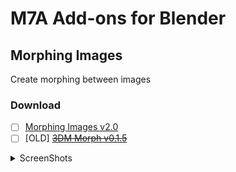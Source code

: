 # M7A Add-ons for Blender

## Morphing Images
Create morphing between images
### Download
- [ ] [Morphing Images v2.0]([https://github.com/3DMish/m7a-addons/releases/download/MorphingImages/m7a_morph_v2.py)
- [ ] [OLD] [~~3DM Morph v0.1.5~~](https://github.com/3DMish/m7a-addons/raw/main/morphing-images/old_versions/3dm_morph.py?inline=false)

<details><summary>ScreenShots</summary>
<img src="https://github.com/3DMish/m7a-addons/raw/main/morphing-images/screenshot_1.png" />
<img src="https://github.com/3DMish/m7a-addons/raw/main/morphing-images/screenshot_2.png" />
</details>
